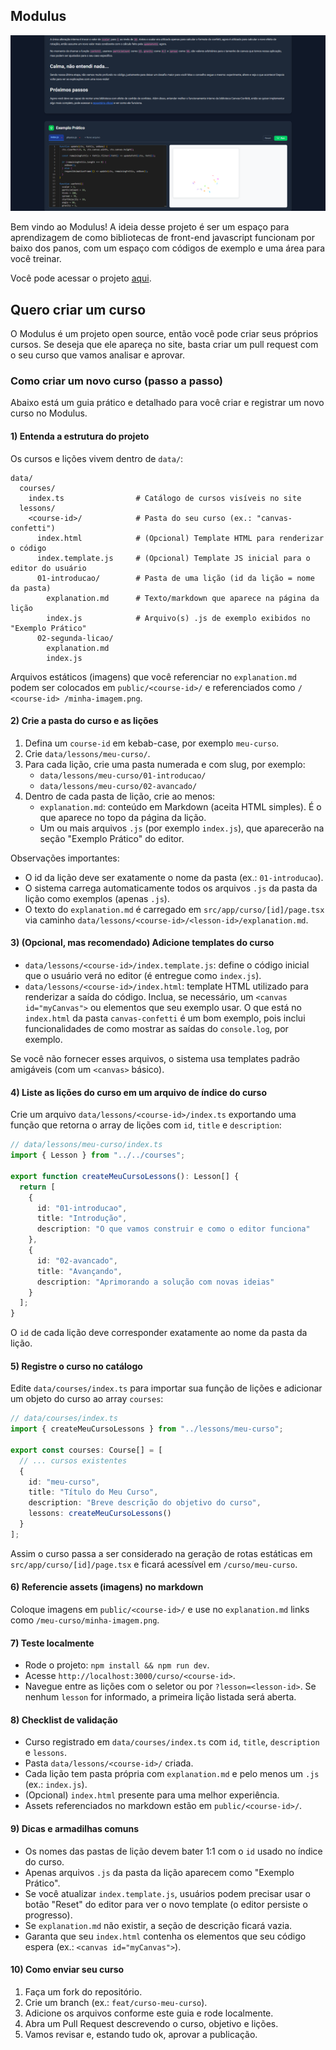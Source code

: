 ## Modulus

![Modulus](https://github.com/Gustaxz/fe-modulus/blob/master/.github/banner.png)

Bem vindo ao Modulus! A ideia desse projeto é ser um espaço para aprendizagem de como bibliotecas de front-end javascript funcionam por baixo dos panos, com um espaço com códigos de exemplo e uma área para você treinar.

Você pode acessar o projeto [aqui](https://modulus-pi.vercel.app/).


## Quero criar um curso

O Modulus é um projeto open source, então você pode criar seus próprios cursos. Se deseja que ele apareça no site, basta criar um pull request com o seu curso que vamos analisar e aprovar.

### Como criar um novo curso (passo a passo)

Abaixo está um guia prático e detalhado para você criar e registrar um novo curso no Modulus.

#### 1) Entenda a estrutura do projeto

Os cursos e lições vivem dentro de `data/`:

```
data/
  courses/
    index.ts                # Catálogo de cursos visíveis no site
  lessons/
    <course-id>/            # Pasta do seu curso (ex.: "canvas-confetti")
      index.html            # (Opcional) Template HTML para renderizar o código
      index.template.js     # (Opcional) Template JS inicial para o editor do usuário
      01-introducao/        # Pasta de uma lição (id da lição = nome da pasta)
        explanation.md      # Texto/markdown que aparece na página da lição
        index.js            # Arquivo(s) .js de exemplo exibidos no "Exemplo Prático"
      02-segunda-licao/
        explanation.md
        index.js
```

Arquivos estáticos (imagens) que você referenciar no `explanation.md` podem ser colocados em `public/<course-id>/` e referenciados como `/ <course-id> /minha-imagem.png`.

#### 2) Crie a pasta do curso e as lições

1. Defina um `course-id` em kebab-case, por exemplo `meu-curso`.
2. Crie `data/lessons/meu-curso/`.
3. Para cada lição, crie uma pasta numerada e com slug, por exemplo:
   - `data/lessons/meu-curso/01-introducao/`
   - `data/lessons/meu-curso/02-avancado/`
4. Dentro de cada pasta de lição, crie ao menos:
   - `explanation.md`: conteúdo em Markdown (aceita HTML simples). É o que aparece no topo da página da lição.
   - Um ou mais arquivos `.js` (por exemplo `index.js`), que aparecerão na seção "Exemplo Prático" do editor.

Observações importantes:
- O id da lição deve ser exatamente o nome da pasta (ex.: `01-introducao`).
- O sistema carrega automaticamente todos os arquivos `.js` da pasta da lição como exemplos (apenas `.js`).
- O texto do `explanation.md` é carregado em `src/app/curso/[id]/page.tsx` via caminho `data/lessons/<course-id>/<lesson-id>/explanation.md`.

#### 3) (Opcional, mas recomendado) Adicione templates do curso

- `data/lessons/<course-id>/index.template.js`: define o código inicial que o usuário verá no editor (é entregue como `index.js`).
- `data/lessons/<course-id>/index.html`: template HTML utilizado para renderizar a saída do código. Inclua, se necessário, um `<canvas id="myCanvas">` ou elementos que seu exemplo usar. O que está no `index.html` da pasta `canvas-confetti` é um bom exemplo, pois inclui funcionalidades de como mostrar as saídas do `console.log`, por exemplo.

Se você não fornecer esses arquivos, o sistema usa templates padrão amigáveis (com um `<canvas>` básico).

#### 4) Liste as lições do curso em um arquivo de índice do curso

Crie um arquivo `data/lessons/<course-id>/index.ts` exportando uma função que retorna o array de lições com `id`, `title` e `description`:

```ts
// data/lessons/meu-curso/index.ts
import { Lesson } from "../../courses";

export function createMeuCursoLessons(): Lesson[] {
  return [
    {
      id: "01-introducao",
      title: "Introdução",
      description: "O que vamos construir e como o editor funciona"
    },
    {
      id: "02-avancado",
      title: "Avançando",
      description: "Aprimorando a solução com novas ideias"
    }
  ];
}
```

O `id` de cada lição deve corresponder exatamente ao nome da pasta da lição.

#### 5) Registre o curso no catálogo

Edite `data/courses/index.ts` para importar sua função de lições e adicionar um objeto do curso ao array `courses`:

```ts
// data/courses/index.ts
import { createMeuCursoLessons } from "../lessons/meu-curso";

export const courses: Course[] = [
  // ... cursos existentes
  {
    id: "meu-curso",
    title: "Título do Meu Curso",
    description: "Breve descrição do objetivo do curso",
    lessons: createMeuCursoLessons()
  }
];
```

Assim o curso passa a ser considerado na geração de rotas estáticas em `src/app/curso/[id]/page.tsx` e ficará acessível em `/curso/meu-curso`.

#### 6) Referencie assets (imagens) no markdown

Coloque imagens em `public/<course-id>/` e use no `explanation.md` links como `/meu-curso/minha-imagem.png`.

#### 7) Teste localmente

- Rode o projeto: `npm install && npm run dev`.
- Acesse `http://localhost:3000/curso/<course-id>`.
- Navegue entre as lições com o seletor ou por `?lesson=<lesson-id>`. Se nenhum `lesson` for informado, a primeira lição listada será aberta.

#### 8) Checklist de validação

- Curso registrado em `data/courses/index.ts` com `id`, `title`, `description` e `lessons`.
- Pasta `data/lessons/<course-id>/` criada.
- Cada lição tem pasta própria com `explanation.md` e pelo menos um `.js` (ex.: `index.js`).
- (Opcional)  `index.html` presente para uma melhor experiência.
- Assets referenciados no markdown estão em `public/<course-id>/`.

#### 9) Dicas e armadilhas comuns

- Os nomes das pastas de lição devem bater 1:1 com o `id` usado no índice do curso.
- Apenas arquivos `.js` da pasta da lição aparecem como "Exemplo Prático".
- Se você atualizar `index.template.js`, usuários podem precisar usar o botão "Reset" do editor para ver o novo template (o editor persiste o progresso).
- Se `explanation.md` não existir, a seção de descrição ficará vazia.
- Garanta que seu `index.html` contenha os elementos que seu código espera (ex.: `<canvas id="myCanvas">`).

#### 10) Como enviar seu curso

1. Faça um fork do repositório.
2. Crie um branch (ex.: `feat/curso-meu-curso`).
3. Adicione os arquivos conforme este guia e rode localmente.
4. Abra um Pull Request descrevendo o curso, objetivo e lições.
5. Vamos revisar e, estando tudo ok, aprovar a publicação.
